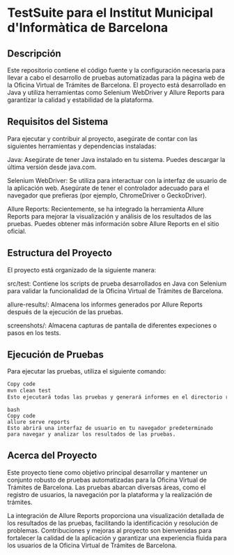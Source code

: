 # TestSuite para el Institut Municipal d'Informàtica de Barcelona

## Descripción

Este repositorio contiene el código fuente y la configuración necesaria para llevar a cabo el desarrollo de pruebas automatizadas para la página web de la Oficina Virtual de Trámites de Barcelona. El proyecto está desarrollado en Java y utiliza herramientas como Selenium WebDriver y Allure Reports para garantizar la calidad y estabilidad de la plataforma.

## Requisitos del Sistema

Para ejecutar y contribuir al proyecto, asegúrate de contar con las siguientes herramientas y dependencias instaladas:

Java: Asegúrate de tener Java instalado en tu sistema. Puedes descargar la última versión desde java.com.

Selenium WebDriver: Se utiliza para interactuar con la interfaz de usuario de la aplicación web. Asegúrate de tener el controlador adecuado para el navegador que prefieras (por ejemplo, ChromeDriver o GeckoDriver).

Allure Reports: Recientemente, se ha integrado la herramienta Allure Reports para mejorar la visualización y análisis de los resultados de las pruebas. Puedes obtener más información sobre Allure Reports en el sitio oficial.

## Estructura del Proyecto

El proyecto está organizado de la siguiente manera:

src/test: Contiene los scripts de prueba desarrollados en Java con Selenium para validar la funcionalidad de la Oficina Virtual de Trámites de Barcelona.

allure-results/: Almacena los informes generados por Allure Reports después de la ejecución de las pruebas.

screenshots/: Almacena capturas de pantalla de diferentes expeciones o pasos en los tests.

## Ejecución de Pruebas

Para ejecutar las pruebas, utiliza el siguiente comando:

```bash
Copy code
mvn clean test
Esto ejecutará todas las pruebas y generará informes en el directorio reports/. Puedes visualizar estos informes utilizando Allure Reports ejecutando:
```

```
bash
Copy code
allure serve reports
Esto abrirá una interfaz de usuario en tu navegador predeterminado para navegar y analizar los resultados de las pruebas.
```

## Acerca del Proyecto

Este proyecto tiene como objetivo principal desarrollar y mantener un conjunto robusto de pruebas automatizadas para la Oficina Virtual de Trámites de Barcelona. Las pruebas abarcan diversas áreas, como el registro de usuarios, la navegación por la plataforma y la realización de trámites.

La integración de Allure Reports proporciona una visualización detallada de los resultados de las pruebas, facilitando la identificación y resolución de problemas. Contribuciones y mejoras al proyecto son bienvenidas para fortalecer la calidad de la aplicación y garantizar una experiencia fluida para los usuarios de la Oficina Virtual de Trámites de Barcelona.
